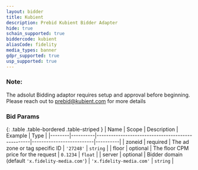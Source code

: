 ```yaml
---
layout: bidder
title: Kubient
description: Prebid Kubient Bidder Adapter
hide: true
schain_supported: true
biddercode: kubient
aliasCode: fidelity
media_types: banner
gdpr_supported: true
usp_supported: true
---
```


### Note:

The adsolut Bidding adaptor requires setup and approval before beginning. Please reach out to <prebid@kubient.com> for more details

### Bid Params

{: .table .table-bordered .table-striped }
| Name   | Scope    | Description                                      | Example                  | Type     |
|--------|----------|--------------------------------------------------|--------------------------|----------|
| zoneid | required | The ad zone or tag specific ID                   | `'27248'`                | `string` |
| floor  | optional | The floor CPM price for the request              | `0.1234`                 | `float`  |
| server | optional | Bidder domain (default `'x.fidelity-media.com'`) | `'x.fidelity-media.com'` | `string` |
